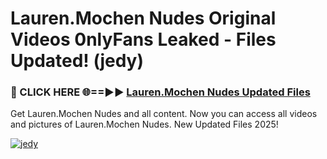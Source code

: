 # Lauren.Mochen Nudes Original Videos 0nlyFans Leaked - Files Updated! (jedy)

<h3>🔴 CLICK HERE 🌐==►► <a href="https://tinyurl.com/52m3yx9h" rel="nofollow">Lauren.Mochen Nudes Updated Files</a></h3>

Get Lauren.Mochen Nudes and all content. Now you can access all videos and pictures of Lauren.Mochen Nudes. New Updated Files 2025!

[![jedy](https://i.imgur.com/TnHtlc8.gif)](https://tinyurl.com/52m3yx9h)
